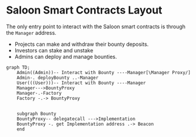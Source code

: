 # Saloon Smart Contracts Layout

The only entry point to interact with the Saloon smart contracts is through the `Manager` address.

- Projects can make and withdraw their bounty deposits.
- Investors can stake and unstake
- Admins can deploy and manage bounties.

```mermaid
graph TD;
    Admin((Admin))-- Interact with Bounty ----Manager[\Manager Proxy/]
    Admin-. deployBounty ..-Manager
    User(((User)))-- Interact with Bounty ----Manager
    Manager--->BountyProxy
    Manager-.-Factory
    Factory -.-> BountyProxy


    subgraph Bounty
    BountyProxy-- delegatecall --->Implementation
    BountyProxy -. get Implementation address .-> Beacon
    end

```
